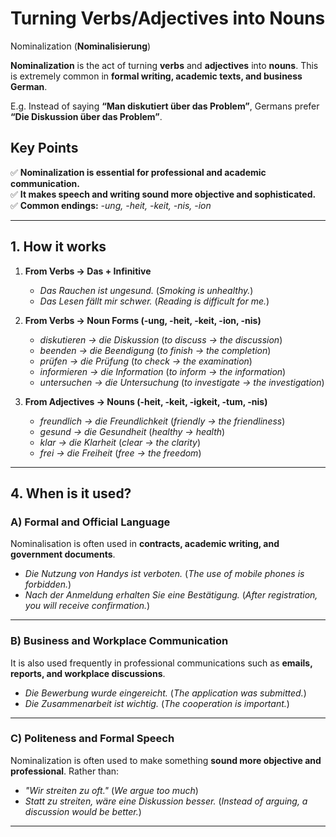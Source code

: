 # Turning Verbs/Adjectives into Nouns

Nominalization (**Nominalisierung**)

**Nominalization** is the act of turning **verbs** and **adjectives** into **nouns**. This is extremely common in **formal writing, academic texts, and business German**.

E.g. Instead of saying **“Man diskutiert über das Problem”**, Germans prefer **“Die Diskussion über das Problem”**.

## **Key Points**

✅ **Nominalization is essential for professional and academic communication.**  
✅ **It makes speech and writing sound more objective and sophisticated.**  
✅ **Common endings:** *-ung, -heit, -keit, -nis, -ion*

* * *

## **1. How it works**

1. **From Verbs → Das + Infinitive**

    - *Das Rauchen ist ungesund.* (*Smoking is unhealthy.*)
    - *Das Lesen fällt mir schwer.* (*Reading is difficult for me.*)

2. **From Verbs → Noun Forms (-ung, -heit, -keit, -ion, -nis)**

    - *diskutieren → die Diskussion* (*to discuss → the discussion*)
    - *beenden → die Beendigung* (*to finish → the completion*)
    - *prüfen → die Prüfung* (*to check → the examination*)
    - *informieren → die Information* (*to inform → the information*)
    - *untersuchen → die Untersuchung* (*to investigate → the investigation*)

3. **From Adjectives → Nouns (-heit, -keit, -igkeit, -tum, -nis)**

    - *freundlich → die Freundlichkeit* (*friendly → the friendliness*)
    - *gesund → die Gesundheit* (*healthy → health*)
    - *klar → die Klarheit* (*clear → the clarity*)
    - *frei → die Freiheit* (*free → the freedom*)

    <!-- additional information on determining gender -->

* * *

## **4. When is it used?**

### **A) Formal and Official Language**

Nominalisation is often used in **contracts, academic writing, and government documents**.

- *Die Nutzung von Handys ist verboten.* (*The use of mobile phones is forbidden.*)
- *Nach der Anmeldung erhalten Sie eine Bestätigung.* (*After registration, you will receive confirmation.*)

* * *

### **B) Business and Workplace Communication**

It is also used frequently in professional communications such as **emails, reports, and workplace discussions**.

- *Die Bewerbung wurde eingereicht.* (*The application was submitted.*)
- *Die Zusammenarbeit ist wichtig.* (*The cooperation is important.*)

* * *

### **C) Politeness and Formal Speech**

Nominalization is often used to make something **sound more objective and professional**.
Rather than:

- *"Wir streiten zu oft."* (*We argue too much*)
- *Statt zu streiten, wäre eine Diskussion besser.* (*Instead of arguing, a discussion would be better.*)

* * *
